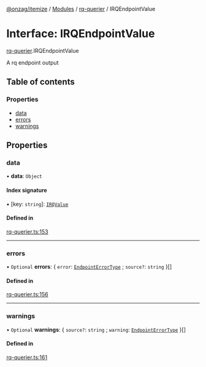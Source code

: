 [@onzag/itemize](../README.md) / [Modules](../modules.md) / [rq-querier](../modules/rq_querier.md) / IRQEndpointValue

# Interface: IRQEndpointValue

[rq-querier](../modules/rq_querier.md).IRQEndpointValue

A rq endpoint output

## Table of contents

### Properties

- [data](rq_querier.IRQEndpointValue.md#data)
- [errors](rq_querier.IRQEndpointValue.md#errors)
- [warnings](rq_querier.IRQEndpointValue.md#warnings)

## Properties

### data

• **data**: `Object`

#### Index signature

▪ [key: `string`]: [`IRQValue`](rq_querier.IRQValue.md)

#### Defined in

[rq-querier.ts:153](https://github.com/onzag/itemize/blob/59702dd5/rq-querier.ts#L153)

___

### errors

• `Optional` **errors**: \{ `error`: [`EndpointErrorType`](../modules/base_errors.md#endpointerrortype) ; `source?`: `string`  }[]

#### Defined in

[rq-querier.ts:156](https://github.com/onzag/itemize/blob/59702dd5/rq-querier.ts#L156)

___

### warnings

• `Optional` **warnings**: \{ `source?`: `string` ; `warning`: [`EndpointErrorType`](../modules/base_errors.md#endpointerrortype)  }[]

#### Defined in

[rq-querier.ts:161](https://github.com/onzag/itemize/blob/59702dd5/rq-querier.ts#L161)
